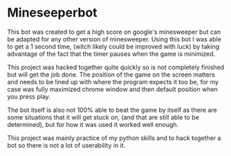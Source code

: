 # Mineseeperbot

This bot was created to get a high score on google's minesweeper but can be adapted for 
any other version of minesweeper. Using this bot I was able to get a 1 second time, 
(witch likely could be improved with luck) by taking advantage of the fact that the 
timer pauses when the game is minimized.

This project was hacked together quite quickly so is not completely finished but will
get the job done. The position of the game on the screen matters and needs to be lined
up with where the program expects it too be, for my case was fully maximized chrome 
window and then default position when you press play.


The bot itself is also not 100% able to beat the game by itself as there are some 
situations that it will get stuck on, (and that are still able to be determined), but 
for how it was used it worked well enough.


This project was mainly practice of my python skills and to hack together a bot so 
there is not a lot of userability in it.
